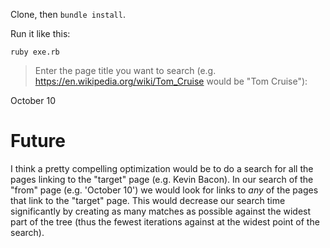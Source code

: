 Clone, then `bundle install`.

Run it like this:

```
ruby exe.rb
```

> Enter the page title you want to search (e.g. https://en.wikipedia.org/wiki/Tom_Cruise would be "Tom Cruise"):

October 10

# Future
I think a pretty compelling optimization would be to do a search for all the pages linking to the "target" page (e.g. 
Kevin Bacon). In our search of the "from" page (e.g. 'October 10') we would look for links to _any_ of the pages that 
link to the "target" page. This would decrease our search time significantly by creating as many matches as possible
against the widest part of the tree (thus the fewest iterations against at the widest point of the search).
